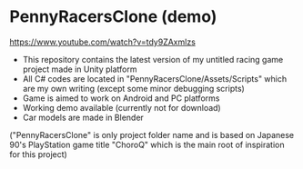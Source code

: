 # PennyRacersClone (demo)

https://www.youtube.com/watch?v=tdy9ZAxmlzs

- This repository contains the latest version of my untitled racing game project made in Unity platform
- All C# codes are located in "PennyRacersClone/Assets/Scripts" which are my own writing (except some minor debugging scripts)
- Game is aimed to work on Android and PC platforms
- Working demo available (currently not for download)
- Car models are made in Blender

("PennyRacersClone" is only project folder name and is based on Japanese 90's PlayStation game title "ChoroQ" which is the main root of inspiration for this project)
